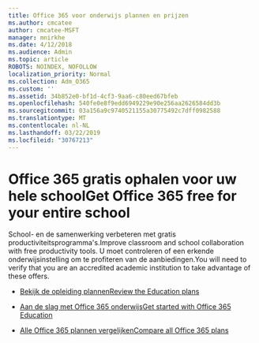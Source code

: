 ```yaml
---
title: Office 365 voor onderwijs plannen en prijzen
ms.author: cmcatee
author: cmcatee-MSFT
manager: mnirkhe
ms.date: 4/12/2018
ms.audience: Admin
ms.topic: article
ROBOTS: NOINDEX, NOFOLLOW
localization_priority: Normal
ms.collection: Adm_O365
ms.custom: ''
ms.assetid: 34b852e0-bf1d-4cf3-9aa6-c80eed67bfeb
ms.openlocfilehash: 540fe0e8f9edd6949229e90e256aa2626584dd3b
ms.sourcegitcommit: 03a156a9c9740521155a30775492c7dff0982588
ms.translationtype: MT
ms.contentlocale: nl-NL
ms.lasthandoff: 03/22/2019
ms.locfileid: "30767213"
---
```

# <a name="get-office-365-free-for-your-entire-school"></a><span data-ttu-id="482f9-102">Office 365 gratis ophalen voor uw hele school</span><span class="sxs-lookup"><span data-stu-id="482f9-102">Get Office 365 free for your entire school</span></span>

<span data-ttu-id="482f9-103">School- en de samenwerking verbeteren met gratis productiviteitsprogramma's.</span><span class="sxs-lookup"><span data-stu-id="482f9-103">Improve classroom and school collaboration with free productivity tools.</span></span> <span data-ttu-id="482f9-104">U moet controleren of een erkende onderwijsinstelling om te profiteren van de aanbiedingen.</span><span class="sxs-lookup"><span data-stu-id="482f9-104">You will need to verify that you are an accredited academic institution to take advantage of these offers.</span></span>
  
- [<span data-ttu-id="482f9-105">Bekijk de opleiding plannen</span><span class="sxs-lookup"><span data-stu-id="482f9-105">Review the Education plans</span></span>](https://products.office.com/academic/compare-office-365-education-plans)
    
- [<span data-ttu-id="482f9-106">Aan de slag met Office 365 onderwijs</span><span class="sxs-lookup"><span data-stu-id="482f9-106">Get started with Office 365 Education</span></span>](https://support.office.com/article/ab02abe5-a1ee-458c-b749-5b44416ccf1)
    
- [<span data-ttu-id="482f9-107">Alle Office 365 plannen vergelijken</span><span class="sxs-lookup"><span data-stu-id="482f9-107">Compare all Office 365 plans</span></span>](https://products.office.com/business/compare-more-office-365-for-business-plans)
    

